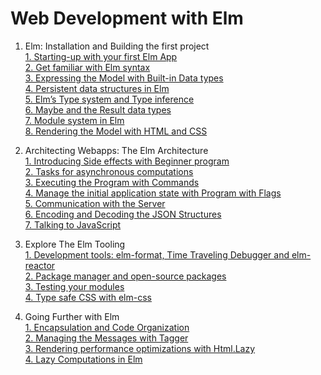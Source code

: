 # Web Development with Elm

1. Elm: Installation and Building the first project  
     [1. Starting-up with your first Elm App](/1-1-starting-up-with-your-first-elm-app/README.md)  
     [2. Get familiar with Elm syntax](/1-2-get-familiar-with-elm-syntax/src/Main.elm)  
     [3. Expressing the Model with Built-in Data types](/1-3-expressing-the-model-with-built-in-data-types/src/Main.elm)  
     [4. Persistent data structures in Elm](/1-4-persistent-data-structures-in-elm/src/Main.elm)  
     [5. Elm’s Type system and Type inference](/1-5-elms-type-system-and-type-inference/src/Main.elm)  
     [6. Maybe and the Result data types](/1-6-maybe-and-result-data-types/Main.elm)  
     [7. Module system in Elm](/1-7-module-system-in-elm/src/Main.elm)  
     [8. Rendering the Model with HTML and CSS](/1-8-rendering-the-model-with-html-and-css/src/Main.elm)  
  
2. Architecting Webapps: The Elm Architecture  
     [1. Introducing Side effects with Beginner program]()  
     [2. Tasks for asynchronous computations]()  
     [3. Executing the Program with Commands]()  
     [4. Manage the initial application state with Program with Flags]()  
     [5. Communication with the Server]()  
     [6. Encoding and Decoding the JSON Structures]()  
     [7. Talking to JavaScript]()  
  
3. Explore The Elm Tooling  
    [1. Development tools: elm-format, Time Traveling Debugger and elm-reactor]()  
    [2. Package manager and open-source packages]()  
    [3. Testing your modules]()  
    [4. Type safe CSS with elm-css]()  
  
4. Going Further with Elm  
    [1. Encapsulation and Code Organization]()  
    [2. Managing the Messages with Tagger]()  
    [3. Rendering performance optimizations with Html.Lazy]()  
    [4. Lazy Computations in Elm]()  